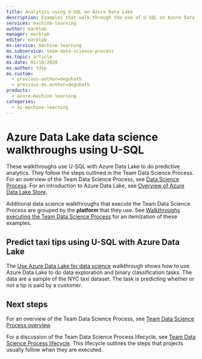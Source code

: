 ```yaml
---
title: Analytics using U-SQL on Azure Data Lake
description: Examples that walk through the use of U-SQL on Azure Data Lake to do predictive analytics.
services: machine-learning
author: marktab
manager: marktab
editor: marktab
ms.service: machine-learning
ms.subservice: team-data-science-process
ms.topic: article
ms.date: 01/10/2020
ms.author: tdsp
ms.custom:
  - previous-author=deguhath
  - previous-ms.author=deguhath
products:
  - azure-machine-learning
categories:
  - ai-machine-learning
---
```


# Azure Data Lake data science walkthroughs using U-SQL

These walkthroughs use U-SQL with Azure Data Lake to do predictive analytics. They follow the steps outlined in the Team Data Science Process. For an overview of the Team Data Science Process, see [Data Science Process](overview.md). For an introduction to Azure Data Lake, see [Overview of Azure Data Lake Store](/azure/data-lake-store/data-lake-store-overview).

Additional data science walkthroughs that execute the Team Data Science Process are grouped by the **platform** that they use. See [Walkthroughs executing the Team Data Science Process](walkthroughs.md) for an itemization of these examples.

## Predict taxi tips using U-SQL with Azure Data Lake

The [Use Azure Data Lake for data science](data-lake-walkthrough.md) walkthrough shows how to use Azure Data Lake to do data exploration and binary classification tasks.  The data are a sample of the NYC taxi dataset.  The task is predicting whether or not a tip is paid by a customer.

## Next steps

For an overview of the Team Data Science Process, see [Team Data Science Process overview](overview.md).

For a discussion of the Team Data Science Process lifecycle, see [Team Data Science Process lifecycle](lifecycle.md). This lifecycle outlines the steps that projects usually follow when they are executed. 
